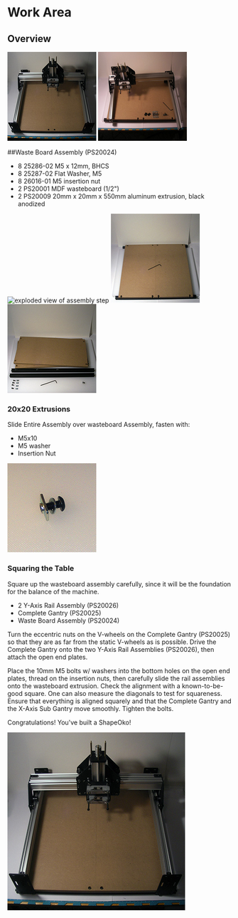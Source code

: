 # Work Area

## Overview

![](tPictures/so_complete_2.jpg)
![](tPictures/so_assembly_gantry_rails_2.jpg)

##Waste Board Assembly (PS20024)

- 8 25286-02 M5 x 12mm, BHCS
- 8 25287-02 Flat Washer, M5
- 8 26016-01 M5 insertion nut
- 2 PS20001 MDF wasteboard (1/2")
- 2 PS20009 20mm x 20mm x 550mm aluminum extrusion, black anodized

![exploded view of assembly step](tPictures/PS20024_2.png)  ![](tPictures/so_waste_board_2.jpg) ![](tPictures/so_waste_board_parts_2.jpg)


### 20x20 Extrusions
Slide Entire  Assembly over wasteboard Assembly, fasten with:

- M5x10
- M5 washer
- Insertion Nut

![](tPictures/so_m5_x_10mm_bhcs_washer_insertion_nut_2.jpg)

### Squaring the Table

Square up the wasteboard assembly carefully, since it will be the foundation for the balance of the machine.

* 2 Y-Axis Rail Assembly (PS20026)
* Complete Gantry (PS20025)
* Waste Board Assembly (PS20024)

Turn the eccentric nuts on the V-wheels on the Complete Gantry (PS20025) so that they are as far from the static V-wheels as is possible. Drive the Complete Gantry onto the two Y-Axis Rail Assemblies (PS20026), then attach the open end plates.

Place the 10mm M5 bolts w/ washers into the bottom holes on the open end plates, thread on the insertion nuts, then carefully slide the rail assemblies onto the wasteboard extrusion. Check the alignment with a known-to-be-good square. One can also measure the diagonals to test for squareness. Ensure that everything is aligned squarely and that the Complete Gantry and the X-Axis Sub Gantry move smoothly. Tighten the bolts.

Congratulations! You've built a ShapeOko!

![](tPictures/so_complete_4.jpg)



